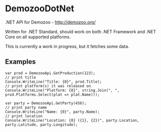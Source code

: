 # DemozooDotNet

.NET API for Demozoo - http://demozoo.org/

Written for .NET Standard, should work on both .NET Framework and .NET Core on all supported platforms.

This is currently a work in progress, but it fetches some data.

## Examples

    var prod = DemozooApi.GetProduction(123);
    // print title
    Console.WriteLine("Title: {0}", prod.Title);
    // print platform(s) it was released on
    Console.WriteLine("Platform: {0}", string.Join(", ", prod.Platforms.Select(plat => plat.Name)));
    
    var party = DemozooApi.GetParty(456);
    // print party name
    Console.WriteLine("Name: {0}", party.Name);
    // print location
    Console.WriteLine("Location: {0} ({1}, {2})", party.Location, party.Latitude, party.Longitude);
